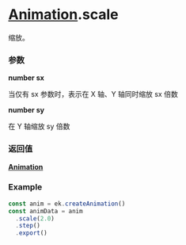 # [Animation](./../Animation).scale

缩放。

### 参数

**number sx**

当仅有 sx 参数时，表示在 X 轴、Y 轴同时缩放 sx 倍数

**number sy**

在 Y 轴缩放 sy 倍数

### 返回值

**[Animation](./../Animation)**

### Example

```ts
const anim = ek.createAnimation()
const animData = anim
  .scale(2.0)
  .step()
  .export()
```
